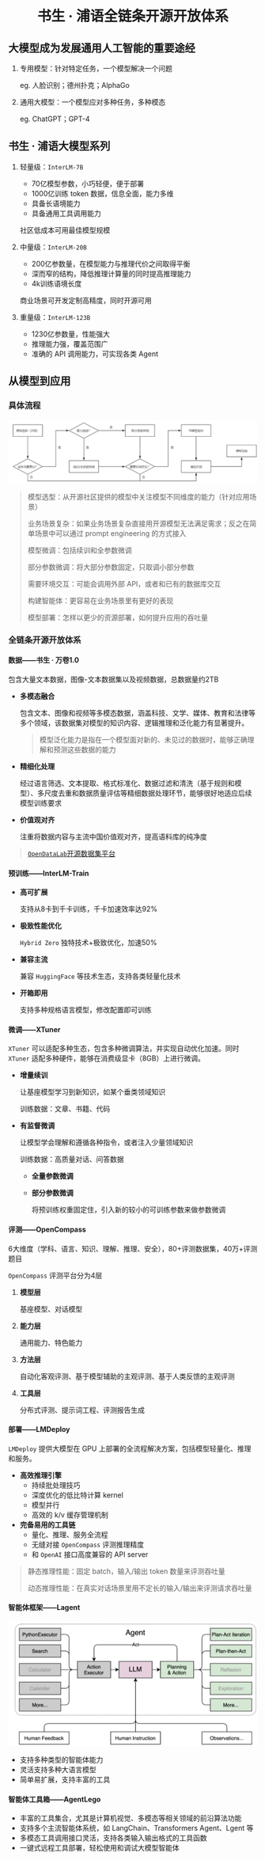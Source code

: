 <h1 align="center">书生 · 浦语全链条开源开放体系</h1>

## 大模型成为发展通用人工智能的重要途经

1. 专用模型：针对特定任务，一个模型解决一个问题

   eg. 人脸识别；德州扑克；AlphaGo

2. 通用大模型：一个模型应对多种任务，多种模态

   eg. ChatGPT；GPT-4

## 书生 · 浦语大模型系列

1. 轻量级：`InterLM-7B`

   - 70亿模型参数，小巧轻便，便于部署
   - 1000亿训练 token 数据，信息全面，能力多维
   - 具备长语境能力
   - 具备通用工具调用能力

   社区低成本可用最佳模型规模

2. 中量级：`InterLM-20B`

   - 200亿参数量，在模型能力与推理代价之间取得平衡
   - 深而窄的结构，降低推理计算量的同时提高推理能力
   - 4k训练语境长度

   商业场景可开发定制高精度，同时开源可用

3. 重量级：`InterLM-123B`

   - 1230亿参数量，性能强大
   - 推理能力强，覆盖范围广
   - 准确的 API 调用能力，可实现各类 Agent

## 从模型到应用

### 具体流程

![](image/image_1.png)

> 模型选型：从开源社区提供的模型中关注模型不同维度的能力（针对应用场景）
>
> 业务场景复杂：如果业务场景复杂直接用开源模型无法满足需求；反之在简单场景中可以通过 prompt engineering 的方式接入
>
> 模型微调：包括续训和全参数微调
>
> 部分参数微调：将大部分参数固定，只取调小部分参数
>
> 需要环境交互：可能会调用外部 API，或者和已有的数据库交互
>
> 构建智能体：更容易在业务场景里有更好的表现
>
> 模型部署：怎样以更少的资源部署，如何提升应用的吞吐量

### 全链条开源开放体系

#### 数据——书生 · 万卷1.0

包含大量文本数据，图像-文本数据集以及视频数据，总数据量约2TB

- **多模态融合**

  包含文本、图像和视频等多模态数据，涵盖科技、文学、媒体、教育和法律等多个领域，该数据集对模型的知识内容、逻辑推理和泛化能力有显著提升。

  > 模型泛化能力是指在一个模型面对新的、未见过的数据时，能够正确理解和预测这些数据的能力

- **精细化处理**

  经过语言筛选、文本提取、格式标准化、数据过滤和清洗（基于规则和模型）、多尺度去重和数据质量评估等精细数据处理环节，能够很好地适应后续模型训练要求

- **价值观对齐**

  注重将数据内容与主流中国价值观对齐，提高语料库的纯净度

> [`OpenDataLab`开源数据集平台](https://opendatalab.com/)

#### 预训练——InterLM-Train

- **高可扩展**

  支持从8卡到千卡训练，千卡加速效率达92%

- **极致性能优化**

  `Hybrid Zero` 独特技术+极致优化，加速50% 

- **兼容主流**

  兼容 `HuggingFace` 等技术生态，支持各类轻量化技术

- **开箱即用**

  支持多种规格语言模型，修改配置即可训练

#### 微调——XTuner

`XTuner` 可以适配多种生态，包含多种微调算法，并实现自动优化加速。同时 `XTuner` 适配多种硬件，能够在消费级显卡（8GB）上进行微调。

- **增量续训**

  让基座模型学习到新知识，如某个垂类领域知识

  训练数据：文章、书籍、代码

- **有监督微调**

  让模型学会理解和遵循各种指令，或者注入少量领域知识

  训练数据：高质量对话、问答数据

  - **全量参数微调**

  - **部分参数微调**

    将预训练权重固定住，引入新的较小的可训练参数来做参数微调

#### 评测——OpenCompass

6大维度（学科、语言、知识、理解、推理、安全），80+评测数据集，40万+评测题目

`OpenCompass` 评测平台分为4层

1. **模型层**

   基座模型、对话模型

2. **能力层**

   通用能力、特色能力

3. **方法层**

   自动化客观评测、基于模型辅助的主观评测、基于人类反馈的主观评测

4. **工具层**

   分布式评测、提示词工程、评测报告生成

#### 部署——LMDeploy

`LMDeploy` 提供大模型在 GPU 上部署的全流程解决方案，包括模型轻量化、推理和服务。

- **高效推理引擎**
  - 持续批处理技巧
  - 深度优化的低比特计算 kernel
  - 模型并行
  - 高效的 k/v 缓存管理机制
- **完备易用的工具链**
  - 量化、推理、服务全流程
  - 无缝对接 `OpenCompass` 评测推理精度
  - 和 `OpenAI` 接口高度兼容的 API server

> 静态推理性能：固定 batch，输入/输出 token 数量来评测吞吐量
>
> 动态推理性能：在真实对话场景里用不定长的输入/输出来评测请求吞吐量

#### 智能体框架——Lagent

![](image\image_2.png)

- 支持多种类型的智能体能力
- 灵活支持多种大语言模型
- 简单易扩展，支持丰富的工具

#### 智能体工具箱——AgentLego

- 丰富的工具集合，尤其是计算机视觉、多模态等相关领域的前沿算法功能
- 支持多个主流智能体系统，如 LangChain、Transformers Agent、Lgent 等
- 多模态工具调用接口灵活，支持各类输入输出格式的工具函数
- 一键式远程工具部署，轻松使用和调试大模型智能体